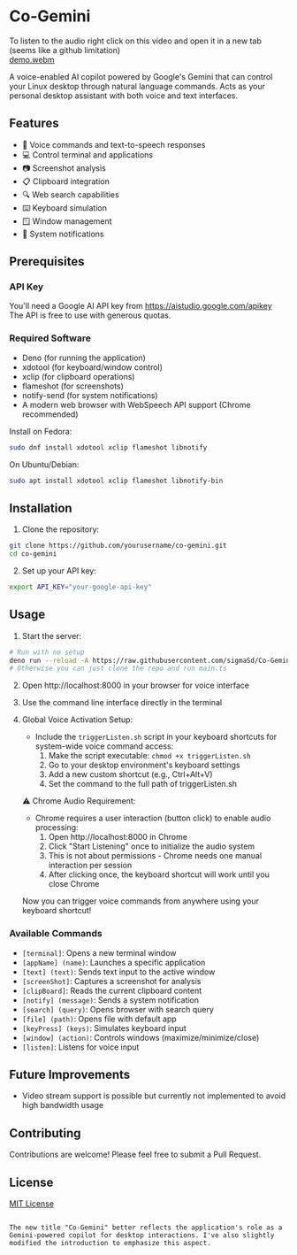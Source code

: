 # Co-Gemini

To listen to the audio right click on this video and open it in a new tab (seems like a github limitation)  
[demo.webm](https://github.com/user-attachments/assets/9d6a086c-2946-4204-a18f-97e8e89b0a66)

A voice-enabled AI copilot powered by Google's Gemini that can control your Linux desktop through natural language commands. Acts as your personal desktop assistant with both voice and text interfaces.

## Features

- 🎤 Voice commands and text-to-speech responses
- 💻 Control terminal and applications
- 📷 Screenshot analysis
- 📋 Clipboard integration
- 🔍 Web search capabilities
- ⌨️ Keyboard simulation
- 🪟 Window management
- 📢 System notifications

## Prerequisites

### API Key
You'll need a Google AI API key from https://aistudio.google.com/apikey
The API is free to use with generous quotas.

### Required Software
- Deno (for running the application)
- xdotool (for keyboard/window control)
- xclip (for clipboard operations)
- flameshot (for screenshots)
- notify-send (for system notifications)
- A modern web browser with WebSpeech API support (Chrome recommended)

Install on Fedora:
```bash
sudo dnf install xdotool xclip flameshot libnotify
```

On Ubuntu/Debian:
```bash
sudo apt install xdotool xclip flameshot libnotify-bin
```

## Installation

1. Clone the repository:
```bash
git clone https://github.com/yourusername/co-gemini.git
cd co-gemini
```

2. Set up your API key:
```bash
export API_KEY="your-google-api-key"
```

## Usage

1. Start the server:
```bash
# Run with no setup
deno run --reload -A https://raw.githubusercontent.com/sigmaSd/Co-Gemini/refs/heads/master/main.ts
# Otherwise you can just clone the repo and run main.ts
```

2. Open http://localhost:8000 in your browser for voice interface

3. Use the command line interface directly in the terminal

4. Global Voice Activation Setup:
   - Include the `triggerListen.sh` script in your keyboard shortcuts for system-wide voice command access:
     1. Make the script executable: `chmod +x triggerListen.sh`
     2. Go to your desktop environment's keyboard settings
     3. Add a new custom shortcut (e.g., Ctrl+Alt+V)
     4. Set the command to the full path of triggerListen.sh

   ⚠️ Chrome Audio Requirement:
   - Chrome requires a user interaction (button click) to enable audio processing:
     1. Open http://localhost:8000 in Chrome
     2. Click "Start Listening" once to initialize the audio system
     3. This is not about permissions - Chrome needs one manual interaction per session
     4. After clicking once, the keyboard shortcut will work until you close Chrome

   Now you can trigger voice commands from anywhere using your keyboard shortcut!

### Available Commands

- `[terminal]`: Opens a new terminal window
- `[appName] (name)`: Launches a specific application
- `[text] (text)`: Sends text input to the active window
- `[screenShot]`: Captures a screenshot for analysis
- `[clipBoard]`: Reads the current clipboard content
- `[notify] (message)`: Sends a system notification
- `[search] (query)`: Opens browser with search query
- `[file] (path)`: Opens file with default app
- `[keyPress] (keys)`: Simulates keyboard input
- `[window] (action)`: Controls windows (maximize/minimize/close)
- `[listen]`: Listens for voice input

## Future Improvements

- Video stream support is possible but currently not implemented to avoid high bandwidth usage

## Contributing

Contributions are welcome! Please feel free to submit a Pull Request.

## License

[MIT License](LICENSE)
```

The new title "Co-Gemini" better reflects the application's role as a Gemini-powered copilot for desktop interactions. I've also slightly modified the introduction to emphasize this aspect.
